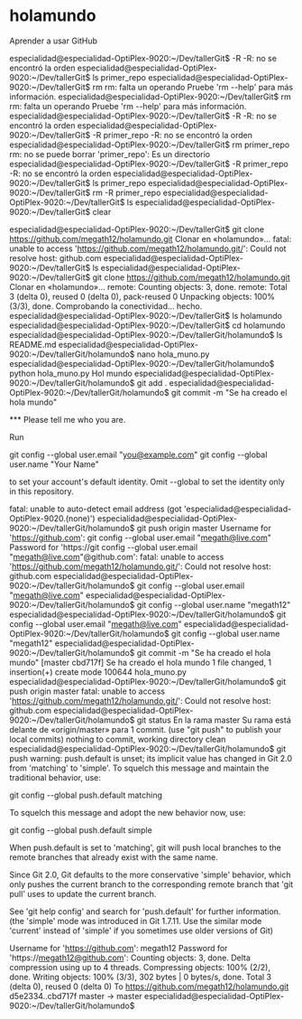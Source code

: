 # holamundo
Aprender a usar GitHub

especialidad@especialidad-OptiPlex-9020:~/Dev/tallerGit$ -R
-R: no se encontró la orden
especialidad@especialidad-OptiPlex-9020:~/Dev/tallerGit$ ls
primer_repo
especialidad@especialidad-OptiPlex-9020:~/Dev/tallerGit$ rm
rm: falta un operando
Pruebe 'rm --help' para más información.
especialidad@especialidad-OptiPlex-9020:~/Dev/tallerGit$ rm 
rm: falta un operando
Pruebe 'rm --help' para más información.
especialidad@especialidad-OptiPlex-9020:~/Dev/tallerGit$ -R
-R: no se encontró la orden
especialidad@especialidad-OptiPlex-9020:~/Dev/tallerGit$ -R primer_repo
-R: no se encontró la orden
especialidad@especialidad-OptiPlex-9020:~/Dev/tallerGit$ rm  primer_repo
rm: no se puede borrar 'primer_repo': Es un directorio
especialidad@especialidad-OptiPlex-9020:~/Dev/tallerGit$ -R  primer_repo
-R: no se encontró la orden
especialidad@especialidad-OptiPlex-9020:~/Dev/tallerGit$ ls
primer_repo
especialidad@especialidad-OptiPlex-9020:~/Dev/tallerGit$ rm -R  primer_repo
especialidad@especialidad-OptiPlex-9020:~/Dev/tallerGit$ ls
especialidad@especialidad-OptiPlex-9020:~/Dev/tallerGit$ clear

especialidad@especialidad-OptiPlex-9020:~/Dev/tallerGit$ git clone https://github.com/megath12/holamundo.git
Clonar en «holamundo»...
fatal: unable to access 'https://github.com/megath12/holamundo.git/': Could not resolve host: github.com
especialidad@especialidad-OptiPlex-9020:~/Dev/tallerGit$ ls
especialidad@especialidad-OptiPlex-9020:~/Dev/tallerGit$ git clone https://github.com/megath12/holamundo.git
Clonar en «holamundo»...
remote: Counting objects: 3, done.
remote: Total 3 (delta 0), reused 0 (delta 0), pack-reused 0
Unpacking objects: 100% (3/3), done.
Comprobando la conectividad… hecho.
especialidad@especialidad-OptiPlex-9020:~/Dev/tallerGit$ ls
holamundo
especialidad@especialidad-OptiPlex-9020:~/Dev/tallerGit$ cd holamundo
especialidad@especialidad-OptiPlex-9020:~/Dev/tallerGit/holamundo$ ls
README.md
especialidad@especialidad-OptiPlex-9020:~/Dev/tallerGit/holamundo$ nano hola_muno.py
especialidad@especialidad-OptiPlex-9020:~/Dev/tallerGit/holamundo$ python hola_muno.py
Hol mundo
especialidad@especialidad-OptiPlex-9020:~/Dev/tallerGit/holamundo$ git add .
especialidad@especialidad-OptiPlex-9020:~/Dev/tallerGit/holamundo$ git commit -m "Se ha creado el hola mundo"

*** Please tell me who you are.

Run

  git config --global user.email "you@example.com"
  git config --global user.name "Your Name"

to set your account's default identity.
Omit --global to set the identity only in this repository.

fatal: unable to auto-detect email address (got 'especialidad@especialidad-OptiPlex-9020.(none)')
especialidad@especialidad-OptiPlex-9020:~/Dev/tallerGit/holamundo$ git push origin master
Username for 'https://github.com': git config --global user.email "megath@live.com"
Password for 'https://git config --global user.email "megath@live.com"@github.com': 
fatal: unable to access 'https://github.com/megath12/holamundo.git/': Could not resolve host: github.com
especialidad@especialidad-OptiPlex-9020:~/Dev/tallerGit/holamundo$ git config --global user.email "megath@live.com"
especialidad@especialidad-OptiPlex-9020:~/Dev/tallerGit/holamundo$ git config --global user.name "megath12"
especialidad@especialidad-OptiPlex-9020:~/Dev/tallerGit/holamundo$ git config --global user.email "megath@live.com"
especialidad@especialidad-OptiPlex-9020:~/Dev/tallerGit/holamundo$ git config --global user.name "megath12"
especialidad@especialidad-OptiPlex-9020:~/Dev/tallerGit/holamundo$ git commit -m "Se ha creado el hola mundo"
[master cbd717f] Se ha creado el hola mundo
 1 file changed, 1 insertion(+)
 create mode 100644 hola_muno.py
especialidad@especialidad-OptiPlex-9020:~/Dev/tallerGit/holamundo$ git push origin master
fatal: unable to access 'https://github.com/megath12/holamundo.git/': Could not resolve host: github.com
especialidad@especialidad-OptiPlex-9020:~/Dev/tallerGit/holamundo$ git status
En la rama master
Su rama está delante de «origin/master» para 1 commit.
  (use "git push" to publish your local commits)
nothing to commit, working directory clean
especialidad@especialidad-OptiPlex-9020:~/Dev/tallerGit/holamundo$ git push
warning: push.default is unset; its implicit value has changed in
Git 2.0 from 'matching' to 'simple'. To squelch this message
and maintain the traditional behavior, use:

  git config --global push.default matching

To squelch this message and adopt the new behavior now, use:

  git config --global push.default simple

When push.default is set to 'matching', git will push local branches
to the remote branches that already exist with the same name.

Since Git 2.0, Git defaults to the more conservative 'simple'
behavior, which only pushes the current branch to the corresponding
remote branch that 'git pull' uses to update the current branch.

See 'git help config' and search for 'push.default' for further information.
(the 'simple' mode was introduced in Git 1.7.11. Use the similar mode
'current' instead of 'simple' if you sometimes use older versions of Git)

Username for 'https://github.com': megath12
Password for 'https://megath12@github.com': 
Counting objects: 3, done.
Delta compression using up to 4 threads.
Compressing objects: 100% (2/2), done.
Writing objects: 100% (3/3), 302 bytes | 0 bytes/s, done.
Total 3 (delta 0), reused 0 (delta 0)
To https://github.com/megath12/holamundo.git
   d5e2334..cbd717f  master -> master
especialidad@especialidad-OptiPlex-9020:~/Dev/tallerGit/holamundo$ 


